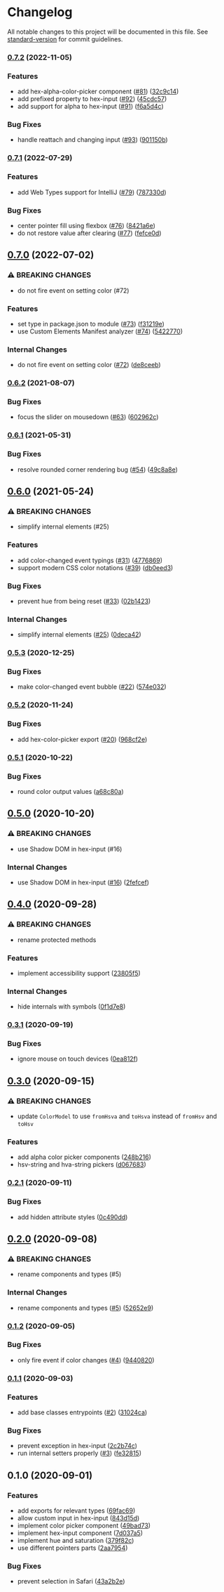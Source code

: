 # Changelog

All notable changes to this project will be documented in this file. See [standard-version](https://github.com/conventional-changelog/standard-version) for commit guidelines.

### [0.7.2](https://github.com/web-padawan/vanilla-colorful/compare/v0.7.1...v0.7.2) (2022-11-05)


### Features

* add hex-alpha-color-picker component ([#81](https://github.com/web-padawan/vanilla-colorful/issues/81)) ([32c9c14](https://github.com/web-padawan/vanilla-colorful/commit/32c9c146bc1902ae9aff4eda184cbc60ee44d7c0))
* add prefixed property to hex-input ([#92](https://github.com/web-padawan/vanilla-colorful/issues/92)) ([45cdc57](https://github.com/web-padawan/vanilla-colorful/commit/45cdc57b4df5e1e3268c8da855d6337278c1bc7a))
* add support for alpha to hex-input ([#91](https://github.com/web-padawan/vanilla-colorful/issues/91)) ([f6a5d4c](https://github.com/web-padawan/vanilla-colorful/commit/f6a5d4cc61d1b17194d2ef9fa16d3a8e4d1a5261))


### Bug Fixes

* handle reattach and changing input ([#93](https://github.com/web-padawan/vanilla-colorful/issues/93)) ([901150b](https://github.com/web-padawan/vanilla-colorful/commit/901150bb2419ba16eb4cbb5aec0a3b0c31549419))

### [0.7.1](https://github.com/web-padawan/vanilla-colorful/compare/v0.7.0...v0.7.1) (2022-07-29)


### Features

* add Web Types support for IntelliJ ([#79](https://github.com/web-padawan/vanilla-colorful/issues/79)) ([787330d](https://github.com/web-padawan/vanilla-colorful/commit/787330d94fdb7b6590849eaf54f6c5dac109d6eb))


### Bug Fixes

* center pointer fill using flexbox ([#76](https://github.com/web-padawan/vanilla-colorful/issues/76)) ([8421a6e](https://github.com/web-padawan/vanilla-colorful/commit/8421a6e7aea802438cd9da1bbe40c3b7ed657854))
* do not restore value after clearing ([#77](https://github.com/web-padawan/vanilla-colorful/issues/77)) ([fefce0d](https://github.com/web-padawan/vanilla-colorful/commit/fefce0d1a36ff71bfc0e924427aa294bf673e8a5))

## [0.7.0](https://github.com/web-padawan/vanilla-colorful/compare/v0.6.2...v0.7.0) (2022-07-02)


### ⚠ BREAKING CHANGES

* do not fire event on setting color (#72)

### Features

* set type in package.json to module ([#73](https://github.com/web-padawan/vanilla-colorful/issues/73)) ([f31219e](https://github.com/web-padawan/vanilla-colorful/commit/f31219e16d6641a029f2dafe82b868f08162f78a))
* use Custom Elements Manifest analyzer ([#74](https://github.com/web-padawan/vanilla-colorful/issues/74)) ([5422770](https://github.com/web-padawan/vanilla-colorful/commit/5422770e49d9c8a01595b013cb25427059c4200a))


### Internal Changes

* do not fire event on setting color ([#72](https://github.com/web-padawan/vanilla-colorful/issues/72)) ([de8ceeb](https://github.com/web-padawan/vanilla-colorful/commit/de8ceebc69beb6924da8496ddfd53ddac1362b47))

### [0.6.2](https://github.com/web-padawan/vanilla-colorful/compare/v0.6.1...v0.6.2) (2021-08-07)


### Bug Fixes

* focus the slider on mousedown ([#63](https://github.com/web-padawan/vanilla-colorful/issues/63)) ([602962c](https://github.com/web-padawan/vanilla-colorful/commit/602962cdb27056d8764a468425d66b254d12d940))

### [0.6.1](https://github.com/web-padawan/vanilla-colorful/compare/v0.6.0...v0.6.1) (2021-05-31)


### Bug Fixes

* resolve rounded corner rendering bug ([#54](https://github.com/web-padawan/vanilla-colorful/issues/54)) ([49c8a8e](https://github.com/web-padawan/vanilla-colorful/commit/49c8a8ebb8c7f678b4bc1376a01f7de606f60263))

## [0.6.0](https://github.com/web-padawan/vanilla-colorful/compare/v0.5.3...v0.6.0) (2021-05-24)


### ⚠ BREAKING CHANGES

* simplify internal elements (#25)

### Features

* add color-changed event typings ([#31](https://github.com/web-padawan/vanilla-colorful/issues/31)) ([4776869](https://github.com/web-padawan/vanilla-colorful/commit/4776869d257fc180b1d47c86908e88cc9fc243b2))
* support modern CSS color notations ([#39](https://github.com/web-padawan/vanilla-colorful/issues/39)) ([db0eed3](https://github.com/web-padawan/vanilla-colorful/commit/db0eed3a4a986c263f8cf9fed17128af41440ace))


### Bug Fixes

* prevent hue from being reset ([#33](https://github.com/web-padawan/vanilla-colorful/issues/33)) ([02b1423](https://github.com/web-padawan/vanilla-colorful/commit/02b142380d1048b493f6628f7fb17d7aa96e8318))


### Internal Changes

* simplify internal elements ([#25](https://github.com/web-padawan/vanilla-colorful/issues/25)) ([0deca42](https://github.com/web-padawan/vanilla-colorful/commit/0deca42f6de5fef5831fcb584d4ae831e2dbc7a9))

### [0.5.3](https://github.com/web-padawan/vanilla-colorful/compare/v0.5.2...v0.5.3) (2020-12-25)


### Bug Fixes

* make color-changed event bubble ([#22](https://github.com/web-padawan/vanilla-colorful/issues/22)) ([574e032](https://github.com/web-padawan/vanilla-colorful/commit/574e032e68eeb6635c6eb2f402cd105568ed87f6))

### [0.5.2](https://github.com/web-padawan/vanilla-colorful/compare/v0.5.1...v0.5.2) (2020-11-24)


### Bug Fixes

* add hex-color-picker export ([#20](https://github.com/web-padawan/vanilla-colorful/issues/20)) ([968cf2e](https://github.com/web-padawan/vanilla-colorful/commit/968cf2e1ed4b78c16423fb0c47922c23a713eff4))

### [0.5.1](https://github.com/web-padawan/vanilla-colorful/compare/v0.5.0...v0.5.1) (2020-10-22)


### Bug Fixes

* round color output values ([a68c80a](https://github.com/web-padawan/vanilla-colorful/commit/a68c80ab923496e9268151db30bca136985b00f0))

## [0.5.0](https://github.com/web-padawan/vanilla-colorful/compare/v0.4.0...v0.5.0) (2020-10-20)


### ⚠ BREAKING CHANGES

* use Shadow DOM in hex-input (#16)

### Internal Changes

* use Shadow DOM in hex-input ([#16](https://github.com/web-padawan/vanilla-colorful/issues/16)) ([2fefcef](https://github.com/web-padawan/vanilla-colorful/commit/2fefcefbf14f142525ca516c68f7c23a17169986))

## [0.4.0](https://github.com/web-padawan/vanilla-colorful/compare/v0.3.1...v0.4.0) (2020-09-28)


### ⚠ BREAKING CHANGES

* rename protected methods

### Features

* implement accessibility support ([23805f5](https://github.com/web-padawan/vanilla-colorful/commit/23805f5789468dc4682d042ec53c4c37144ca831))


### Internal Changes

* hide internals with symbols ([0f1d7e8](https://github.com/web-padawan/vanilla-colorful/commit/0f1d7e8849802ff3a41d79d12b02a229bfa8c574))

### [0.3.1](https://github.com/web-padawan/vanilla-colorful/compare/v0.3.0...v0.3.1) (2020-09-19)


### Bug Fixes

* ignore mouse on touch devices ([0ea812f](https://github.com/web-padawan/vanilla-colorful/commit/0ea812fa3295932a46de9fea68755fe0e14825b7))

## [0.3.0](https://github.com/web-padawan/vanilla-colorful/compare/v0.2.1...v0.3.0) (2020-09-15)


### ⚠ BREAKING CHANGES

* update `ColorModel` to use `fromHsva` and `toHsva` instead of `fromHsv` and `toHsv`

### Features

* add alpha color picker components ([248b216](https://github.com/web-padawan/vanilla-colorful/commit/248b216358607a3faab97d08f37224712da4e66b))
* hsv-string and hva-string pickers ([d067683](https://github.com/web-padawan/vanilla-colorful/commit/d0676839e9c8e0f2e98b9d1187b53400317e10e1))

### [0.2.1](https://github.com/web-padawan/vanilla-colorful/compare/v0.2.0...v0.2.1) (2020-09-11)


### Bug Fixes

* add hidden attribute styles ([0c490dd](https://github.com/web-padawan/vanilla-colorful/commit/0c490dd774279dd239544d5723a9ba5c5413331c))

## [0.2.0](https://github.com/web-padawan/vanilla-colorful/compare/v0.1.2...v0.2.0) (2020-09-08)


### ⚠ BREAKING CHANGES

* rename components and types (#5)

### Internal Changes

* rename components and types ([#5](https://github.com/web-padawan/vanilla-colorful/issues/5)) ([52652e9](https://github.com/web-padawan/vanilla-colorful/commit/52652e94b4c7fa5bf1a0ec85b727c6487b716122))

### [0.1.2](https://github.com/web-padawan/vanilla-colorful/compare/v0.1.1...v0.1.2) (2020-09-05)


### Bug Fixes

* only fire event if color changes ([#4](https://github.com/web-padawan/vanilla-colorful/issues/4)) ([9440820](https://github.com/web-padawan/vanilla-colorful/commit/9440820baf838f68eda17e38eeccd1db29120693))

### [0.1.1](https://github.com/web-padawan/vanilla-colorful/compare/v0.1.0...v0.1.1) (2020-09-03)


### Features

* add base classes entrypoints ([#2](https://github.com/web-padawan/vanilla-colorful/issues/2)) ([31024ca](https://github.com/web-padawan/vanilla-colorful/commit/31024ca0be6adce4e4cdd9b4c5485cc4812559a6))


### Bug Fixes

* prevent exception in hex-input ([2c2b74c](https://github.com/web-padawan/vanilla-colorful/commit/2c2b74c501e12f42020c54236e42a11530ab0687))
* run internal setters properly ([#3](https://github.com/web-padawan/vanilla-colorful/issues/3)) ([fe32815](https://github.com/web-padawan/vanilla-colorful/commit/fe3281580d1587428e926fc685ab82f4499051c6))

## 0.1.0 (2020-09-01)


### Features

* add exports for relevant types ([69fac69](https://github.com/web-padawan/vanilla-colorful/commit/69fac69298089ffcc74152577f7822432aebb9b4))
* allow custom input in hex-input ([843d15d](https://github.com/web-padawan/vanilla-colorful/commit/843d15d5dc49aac93492270e6327ed66c8e4a17d))
* implement color picker component ([49bad73](https://github.com/web-padawan/vanilla-colorful/commit/49bad73f2c8b18fa8ac621d0c685dd02d4dfceea))
* implement hex-input component ([7d037a5](https://github.com/web-padawan/vanilla-colorful/commit/7d037a51b0aac4d53122c82ab8682e7243c9becd))
* implement hue and saturation ([379f82c](https://github.com/web-padawan/vanilla-colorful/commit/379f82c667c936e59296923bb9504750005b6b6a))
* use different pointers parts ([2aa7954](https://github.com/web-padawan/vanilla-colorful/commit/2aa7954098992c64e3fce9a4b9f3a86dedbdd954))


### Bug Fixes

* prevent selection in Safari ([43a2b2e](https://github.com/web-padawan/vanilla-colorful/commit/43a2b2e7daa5ebe435eef6bd40cd9b91ad4aafe4))
